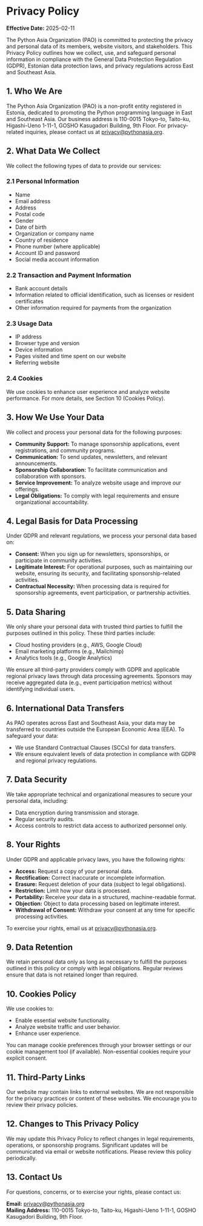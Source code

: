 # Privacy Policy

**Effective Date:** 2025-02-11

The Python Asia Organization (PAO) is committed to protecting the privacy and personal data of its members, website visitors, and stakeholders. This Privacy Policy outlines how we collect, use, and safeguard personal information in compliance with the General Data Protection Regulation (GDPR), Estonian data protection laws, and privacy regulations across East and Southeast Asia.

## 1. Who We Are

The Python Asia Organization (PAO) is a non-profit entity registered in Estonia, dedicated to promoting the Python programming language in East and Southeast Asia. Our business address is 110-0015 Tokyo-to, Taito-ku, Higashi-Ueno 1-11-1, GOSHO Kasugadori Building, 9th Floor. For privacy-related inquiries, please contact us at privacy@pythonasia.org.

## 2. What Data We Collect

We collect the following types of data to provide our services:

### 2.1 Personal Information

- Name
- Email address
- Address
- Postal code
- Gender
- Date of birth
- Organization or company name
- Country of residence
- Phone number (where applicable)
- Account ID and password
- Social media account information

### 2.2 Transaction and Payment Information

- Bank account details
- Information related to official identification, such as licenses or resident certificates
- Other information required for payments from the organization

### 2.3 Usage Data

- IP address
- Browser type and version
- Device information
- Pages visited and time spent on our website
- Referring website

### 2.4 Cookies

We use cookies to enhance user experience and analyze website performance. For more details, see Section 10 (Cookies Policy).

## 3. How We Use Your Data

We collect and process your personal data for the following purposes:

- **Community Support:** To manage sponsorship applications, event registrations, and community programs.
- **Communication:** To send updates, newsletters, and relevant announcements.
- **Sponsorship Collaboration:** To facilitate communication and collaboration with sponsors.
- **Service Improvement:** To analyze website usage and improve our offerings.
- **Legal Obligations:** To comply with legal requirements and ensure organizational accountability.

## 4. Legal Basis for Data Processing

Under GDPR and relevant regulations, we process your personal data based on:

- **Consent:** When you sign up for newsletters, sponsorships, or participate in community activities.
- **Legitimate Interest:** For operational purposes, such as maintaining our website, ensuring its security, and facilitating sponsorship-related activities.
- **Contractual Necessity:** When processing data is required for sponsorship agreements, event participation, or partnership activities.

## 5. Data Sharing

We only share your personal data with trusted third parties to fulfill the purposes outlined in this policy. These third parties include:

- Cloud hosting providers (e.g., AWS, Google Cloud)
- Email marketing platforms (e.g., Mailchimp)
- Analytics tools (e.g., Google Analytics)

We ensure all third-party providers comply with GDPR and applicable regional privacy laws through data processing agreements. Sponsors may receive aggregated data (e.g., event participation metrics) without identifying individual users.

## 6. International Data Transfers

As PAO operates across East and Southeast Asia, your data may be transferred to countries outside the European Economic Area (EEA). To safeguard your data:

- We use Standard Contractual Clauses (SCCs) for data transfers.
- We ensure equivalent levels of data protection in compliance with GDPR and regional privacy regulations.

## 7. Data Security

We take appropriate technical and organizational measures to secure your personal data, including:

- Data encryption during transmission and storage.
- Regular security audits.
- Access controls to restrict data access to authorized personnel only.

## 8. Your Rights

Under GDPR and applicable privacy laws, you have the following rights:

- **Access:** Request a copy of your personal data.
- **Rectification:** Correct inaccurate or incomplete information.
- **Erasure:** Request deletion of your data (subject to legal obligations).
- **Restriction:** Limit how your data is processed.
- **Portability:** Receive your data in a structured, machine-readable format.
- **Objection:** Object to data processing based on legitimate interest.
- **Withdrawal of Consent:** Withdraw your consent at any time for specific processing activities.

To exercise your rights, email us at [privacy@pythonasia.org](mailto:privacy@pythonasia.org).

## 9. Data Retention

We retain personal data only as long as necessary to fulfill the purposes outlined in this policy or comply with legal obligations. Regular reviews ensure that data is not retained longer than required.

## 10. Cookies Policy

We use cookies to:

- Enable essential website functionality.
- Analyze website traffic and user behavior.
- Enhance user experience.

You can manage cookie preferences through your browser settings or our cookie management tool (if available). Non-essential cookies require your explicit consent.

## 11. Third-Party Links

Our website may contain links to external websites. We are not responsible for the privacy practices or content of these websites. We encourage you to review their privacy policies.

## 12. Changes to This Privacy Policy

We may update this Privacy Policy to reflect changes in legal requirements, operations, or sponsorship programs. Significant updates will be communicated via email or website notifications. Please review this policy periodically.

## 13. Contact Us

For questions, concerns, or to exercise your rights, please contact us:

**Email:** [privacy@pythonasia.org](mailto:privacy@pythonasia.org)  
**Mailing Address:** 110-0015 Tokyo-to, Taito-ku, Higashi-Ueno 1-11-1, GOSHO Kasugadori Building, 9th Floor.
